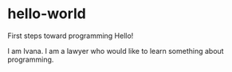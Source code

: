 # hello-world
First steps toward programming 
Hello!

I am Ivana. I am a lawyer who would like to learn something about programming. 
